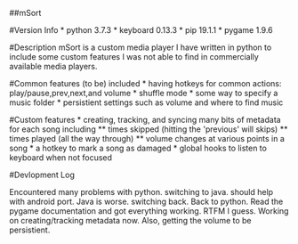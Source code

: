 ##mSort

#Version Info
	* python 3.7.3
	* keyboard 0.13.3
	* pip 19.1.1
	* pygame 1.9.6

#Description
mSort is a custom media player I have written in python to include some custom features I was not able to find in commercially available media players.

#Common features (to be) included
	* having hotkeys for common actions: play/pause,prev,next,and volume
	* shuffle mode
	* some way to specify a music folder
	* persistient settings such as volume and where to find music

#Custom features
	* creating, tracking, and syncing many bits of metadata for each song including
		** times skipped (hitting the 'previous' will skips)
		** times played (all the way through)
		** volume changes at various points in a song
	* a hotkey to mark a song as damaged
	* global hooks to listen to keyboard when not focused
	
#Devlopment Log

Encountered many problems with python. switching to java. should help with android port.
Java is worse. switching back.
Back to python. Read the pygame documentation and got everything working. RTFM I guess.
Working on creating/tracking metadata now. Also, getting the volume to be persistient.